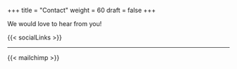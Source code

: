 +++
title = "Contact"
weight = 60
draft = false
+++

We would love to hear from you!

{{< socialLinks >}}

---

{{< mailchimp >}}

